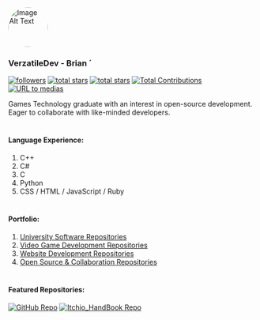  <img src="https://avatars.githubusercontent.com/u/47317248?v=4" alt="Image Alt Text" width="80" style="border-radius: 50%;"> 
 
### VerzatileDev - Brian                            ´          
   

<p align="left">
    <a href="https://github.com/Verzatiledev?tab=followers">
        <img alt="followers" title="Follow me on Github" src="https://img.shields.io/github/followers/Verzatiledev?color=236ad3&labelColor=1155ba&style=for-the-badge&logo=person-add&label=Follow&logoColor=white"/></a>
    <a href="https://github.com/Verzatiledev?tab=repositories&sort=stargazers">
        <img alt="total stars" title="Total stars on GitHub" src="https://img.shields.io/github/stars/Verzatiledev?color=55960c&style=for-the-badge&labelColor=488207&logo=star"/></a>
    <a href="https://wakatime.com/@c750bcfe-b7cb-4d8e-9808-1c02b3316496">
        <img alt="total stars" title="Total stars on GitHub" src="https://wakatime.com/badge/user/c750bcfe-b7cb-4d8e-9808-1c02b3316496.svg?style=for-the-badge&label=%20&logo=WakaTime&logoColor=black&color=black&labelColor=black"/></a>
    <a href="https://github.com/Verzatiledev">
    <img alt="Total Contributions" title="Total Contributions on GitHub" src="https://img.shields.io/badge/dynamic/json?style=for-the-badge&label=Contributions&logo=graph&logoColor=white&color=blue&labelColor=gray&query=%24.totalContributions&url=https%3A%2F%2Fstreak-stats.demolab.com%2F%3Fuser%3DVerzatileDev%26type%3Djson"/>
</a>
<a href="https://www.verzatiledev.com/contact">
<img alt="URL to medias" title="Page to Contact" src="https://custom-icon-badges.demolab.com/badge/-plum?style=for-the-badge&logo=comment-discussion&logoColor=white&color=gray&label=Contact"/>
</a>

</p>

Games Technology graduate with an interest in open-source development. Eager to collaborate with like-minded developers.

#
 

#### Language Experience:



1. C++
2. C#
3. C
5. Python
6. CSS / HTML / JavaScript / Ruby


#

#### Portfolio:

1. <a href="https://github.com/stars/VerzatileDev/lists/university-repositories"> University Software Repositories </a>
2. <a href="https://github.com/stars/VerzatileDev/lists/game-development"> Video Game Development Repositories </a>
3. <a href="https://github.com/stars/VerzatileDev/lists/website-development"> Website Development Repositories </a>
4. <a href="https://github.com/stars/VerzatileDev/lists/collaboration"> Open Source & Collaboration Repositories </a>

#

#### Featured Repositories: 

[![GitHub Repo](https://github-readme-stats.vercel.app/api/pin/?username=VerzatileDevOrg&repo=Programming_HandBook&theme=react&hide_border=true)](https://github.com/VerzatileDevOrg/Programming_HandBook)
[![Itchio_HandBook Repo](https://github-readme-stats.vercel.app/api/pin/?username=VerzatileDev&repo=Itchio_HandBook&theme=react&hide_border=true)](https://github.com/VerzatileDev/Itchio_HandBook)


